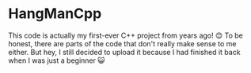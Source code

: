 # HangManCpp
This code is actually my first-ever C++ project from years ago! 😊
To be honest, there are parts of the code that don't really make sense to me either. But hey, I still decided to upload it because I had finished it back when I was just a beginner 😺
